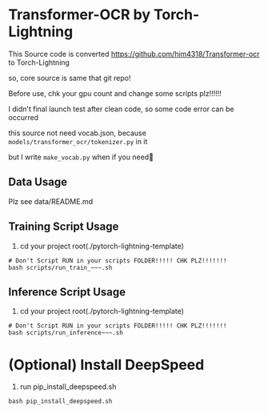 # Transformer-OCR by Torch-Lightning

This Source code is converted https://github.com/him4318/Transformer-ocr to Torch-Lightning

so, core source is same that git repo!



Before use, chk your gpu count and change some scripts plz!!!!!!

I didn't final launch test after clean code, so some code error can be occurred



this source not need vocab.json, because `models/transformer_ocr/tokenizer.py` in it

but I write `make_vocab.py` when if you need🤗

## Data Usage

Plz see data/README.md

## Training Script Usage

1. cd your project root(./pytorch-lightning-template)

```
# Don't Script RUN in your scripts FOLDER!!!!! CHK PLZ!!!!!!!
bash scripts/run_train_~~~.sh
```

## Inference Script Usage

1. cd your project root(./pytorch-lightning-template)

```
# Don't Script RUN in your scripts FOLDER!!!!! CHK PLZ!!!!!!!
bash scripts/run_inference~~~.sh
```

# (Optional) Install DeepSpeed

1. run pip_install_deepspeed.sh

```
bash pip_install_deepspeed.sh
```